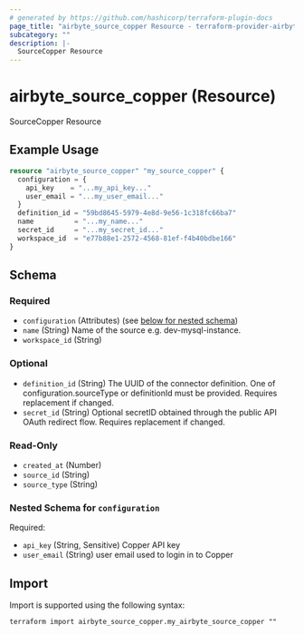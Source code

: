 ```yaml
---
# generated by https://github.com/hashicorp/terraform-plugin-docs
page_title: "airbyte_source_copper Resource - terraform-provider-airbyte"
subcategory: ""
description: |-
  SourceCopper Resource
---
```


# airbyte_source_copper (Resource)

SourceCopper Resource

## Example Usage

```terraform
resource "airbyte_source_copper" "my_source_copper" {
  configuration = {
    api_key    = "...my_api_key..."
    user_email = "...my_user_email..."
  }
  definition_id = "59bd8645-5979-4e8d-9e56-1c318fc66ba7"
  name          = "...my_name..."
  secret_id     = "...my_secret_id..."
  workspace_id  = "e77b88e1-2572-4568-81ef-f4b40bdbe166"
}
```

<!-- schema generated by tfplugindocs -->
## Schema

### Required

- `configuration` (Attributes) (see [below for nested schema](#nestedatt--configuration))
- `name` (String) Name of the source e.g. dev-mysql-instance.
- `workspace_id` (String)

### Optional

- `definition_id` (String) The UUID of the connector definition. One of configuration.sourceType or definitionId must be provided. Requires replacement if changed.
- `secret_id` (String) Optional secretID obtained through the public API OAuth redirect flow. Requires replacement if changed.

### Read-Only

- `created_at` (Number)
- `source_id` (String)
- `source_type` (String)

<a id="nestedatt--configuration"></a>
### Nested Schema for `configuration`

Required:

- `api_key` (String, Sensitive) Copper API key
- `user_email` (String) user email used to login in to Copper

## Import

Import is supported using the following syntax:

```shell
terraform import airbyte_source_copper.my_airbyte_source_copper ""
```
